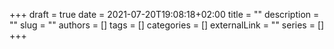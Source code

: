 +++ 
draft = true
date = 2021-07-20T19:08:18+02:00
title = ""
description = ""
slug = ""
authors = []
tags = []
categories = []
externalLink = ""
series = []
+++

